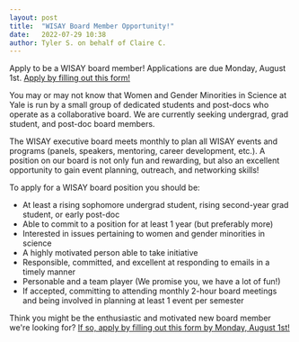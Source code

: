```yaml
---
layout: post
title:  "WISAY Board Member Opportunity!"
date:   2022-07-29 10:38
author: Tyler S. on behalf of Claire C.
---
```

Apply to be a WISAY board member!
Applications are due Monday, August 1st.
[Apply by filling out this form!](https://nam12.safelinks.protection.outlook.com/?url=https%3A%2F%2Fdocs.google.com%2Fforms%2Fd%2Fe%2F1FAIpQLSdcuIa6TWcMGJCVS6EM3czF7XJEpc7YQTqdgIupxYGit3Clpw%2Fviewform%3Fusp%3Dsf_link&data=05%7C01%7Calexander.bozzi%40yale.edu%7Cbed695f92ca5464ec7e008da70b0284f%7Cdd8cbebb21394df8b4114e3e87abeb5c%7C0%7C0%7C637946199137438373%7CUnknown%7CTWFpbGZsb3d8eyJWIjoiMC4wLjAwMDAiLCJQIjoiV2luMzIiLCJBTiI6Ik1haWwiLCJXVCI6Mn0%3D%7C3000%7C%7C%7C&sdata=oPj%2BoYPfA0I8bj5qsSAwObKUHG7QsOcw6UJUDM2GklQ%3D&reserved=0)

You may or may not know that Women and Gender Minorities in Science at Yale is run by a small group of dedicated students and post-docs who operate as a collaborative board. We are currently seeking undergrad, grad student, and post-doc board members.
 
The WISAY executive board meets monthly to plan all WISAY events and programs (panels, speakers, mentoring, career development, etc.). A position on our board is not only fun and rewarding, but also an excellent opportunity to gain event planning, outreach, and networking skills!

To apply for a WISAY board position you should be:

- At least a rising sophomore undergrad student, rising second-year grad student, or early post-doc
- Able to commit to a position for at least 1 year (but preferably more)
- Interested in issues pertaining to women and gender minorities in science
- A highly motivated person able to take initiative
- Responsible, committed, and excellent at responding to emails in a timely manner
- Personable and a team player (We promise you, we have a lot of fun!)
- If accepted, committing to attending monthly 2-hour board meetings and being involved in planning at least 1 event per semester

Think you might be the enthusiastic and motivated new board member we're looking for? [If so, apply by filling out this form by Monday, August 1st!](https://nam12.safelinks.protection.outlook.com/?url=https%3A%2F%2Fdocs.google.com%2Fforms%2Fd%2Fe%2F1FAIpQLSdcuIa6TWcMGJCVS6EM3czF7XJEpc7YQTqdgIupxYGit3Clpw%2Fviewform%3Fusp%3Dsf_link&data=05%7C01%7Calexander.bozzi%40yale.edu%7Cbed695f92ca5464ec7e008da70b0284f%7Cdd8cbebb21394df8b4114e3e87abeb5c%7C0%7C0%7C637946199137438373%7CUnknown%7CTWFpbGZsb3d8eyJWIjoiMC4wLjAwMDAiLCJQIjoiV2luMzIiLCJBTiI6Ik1haWwiLCJXVCI6Mn0%3D%7C3000%7C%7C%7C&sdata=oPj%2BoYPfA0I8bj5qsSAwObKUHG7QsOcw6UJUDM2GklQ%3D&reserved=0)
